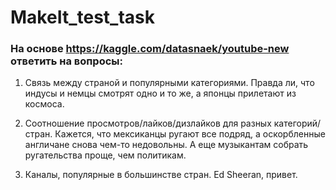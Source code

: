 # MakeIt_test_task

### На основе https://kaggle.com/datasnaek/youtube-new ответить на вопросы:

1. Cвязь между страной и популярными категориями. Правда ли, что индусы и немцы смотрят одно и то же, а японцы прилетают из космоса.

2. Cоотношение просмотров/лайков/дизлайков для разных категорий/стран. Кажется, что мексиканцы ругают все подряд, а оскорбленные англичане снова чем-то недовольны. А еще музыкантам собрать ругательства проще, чем политикам.

3. Каналы, популярные в большинстве стран. Ed Sheeran, привет.
